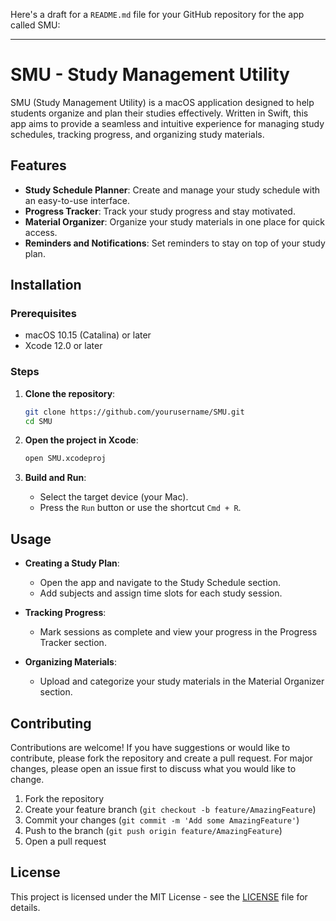 Here's a draft for a `README.md` file for your GitHub repository for the app called SMU:

---

# SMU - Study Management Utility

SMU (Study Management Utility) is a macOS application designed to help students organize and plan their studies effectively. Written in Swift, this app aims to provide a seamless and intuitive experience for managing study schedules, tracking progress, and organizing study materials.

## Features

- **Study Schedule Planner**: Create and manage your study schedule with an easy-to-use interface.
- **Progress Tracker**: Track your study progress and stay motivated.
- **Material Organizer**: Organize your study materials in one place for quick access.
- **Reminders and Notifications**: Set reminders to stay on top of your study plan.

## Installation

### Prerequisites

- macOS 10.15 (Catalina) or later
- Xcode 12.0 or later

### Steps

1. **Clone the repository**:
    ```sh
    git clone https://github.com/yourusername/SMU.git
    cd SMU
    ```

2. **Open the project in Xcode**:
    ```sh
    open SMU.xcodeproj
    ```

3. **Build and Run**:
    - Select the target device (your Mac).
    - Press the `Run` button or use the shortcut `Cmd + R`.

## Usage

- **Creating a Study Plan**:
  - Open the app and navigate to the Study Schedule section.
  - Add subjects and assign time slots for each study session.
  
- **Tracking Progress**:
  - Mark sessions as complete and view your progress in the Progress Tracker section.
  
- **Organizing Materials**:
  - Upload and categorize your study materials in the Material Organizer section.

## Contributing

Contributions are welcome! If you have suggestions or would like to contribute, please fork the repository and create a pull request. For major changes, please open an issue first to discuss what you would like to change.

1. Fork the repository
2. Create your feature branch (`git checkout -b feature/AmazingFeature`)
3. Commit your changes (`git commit -m 'Add some AmazingFeature'`)
4. Push to the branch (`git push origin feature/AmazingFeature`)
5. Open a pull request

## License

This project is licensed under the MIT License - see the [LICENSE](LICENSE) file for details.

